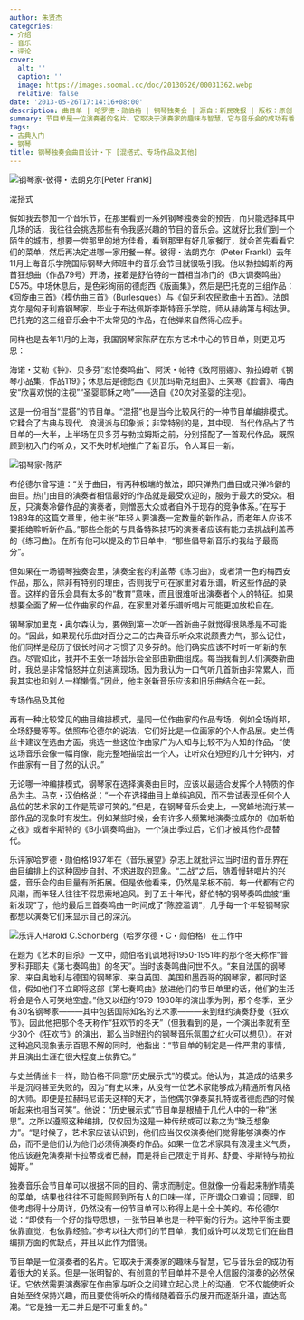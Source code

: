 ```yaml
---
author: 朱贤杰
categories:
- 介绍
- 音乐
- 评论
cover:
  alt: ''
  caption: ''
  image: https://images.soomal.cc/doc/20130526/00031362.webp
  relative: false
date: '2013-05-26T17:14:16+08:00'
description: 曲目单 | 哈罗德・勋伯格 | 钢琴独奏会 | 源自：新民晚报 | 版权：原创 |  平均/总评分：10.00/20
summary: 节目单是一位演奏者的名片。它取决于演奏家的趣味与智慧，它与音乐会的成功有着很大的关系。但是一张明智的、有创意的节目单并不是令人信服的演奏的必然保证。它依然需要演奏家在作曲家与听众之间建立起心灵上的沟通，它不仅能使听众自始至终保持兴趣，而且要使得听众的情绪随着音乐的展开而逐渐升温，直达高潮……
tags:
- 古典入门
- 钢琴
title: 钢琴独奏会曲目设计・下 [混搭式、专场作品及其他]
---
```


![钢琴家-彼得・法朗克尔[Peter Frankl]](https://images.soomal.cc/doc/20130526/00031363_01.webp)



混搭式



假如我去参加一个音乐节，在那里看到一系列钢琴独奏会的预告，而只能选择其中几场的话，我往往会挑选那些有令我感兴趣的节目的音乐会。这就好比我们到一个陌生的城市，想要一尝那里的地方佳肴，看到那里有好几家餐厅，就会首先看看它们的菜单，然后再决定进哪一家用餐一样。彼得・法朗克尔（Peter Frankl）去年11月上海音乐学院国际钢琴大师班中的音乐会节目就很吸引我。他以勃拉姆斯的两首狂想曲（作品79号）开场，接着是舒伯特的一首相当冷门的《B大调奏鸣曲》D575。中场休息后，是色彩绚丽的德彪西《版画集》，然后是巴托克的三组作品：《回旋曲三首》《模仿曲三首》（Burlesques）与《匈牙利农民歌曲十五首》。法朗克尔是匈牙利裔钢琴家，毕业于布达佩斯李斯特音乐学院，师从赫纳第与柯达伊。巴托克的这三组音乐会中不太常见的作品，在他弹来自然得心应手。

同样也是去年11月的上海，我国钢琴家陈萨在东方艺术中心的节目单，则更见巧思：


海诺・艾勒《钟》、贝多芬“悲怆奏鸣曲”、阿沃・帕特《致阿丽娜》、勃拉姆斯《钢琴小品集，作品119》；休息后是德彪西《贝加玛斯克组曲》、王笑寒《脸谱》、梅西安“欣喜欢悦的注视”“圣婴耶稣之吻”――选自《20次对圣婴的注视》。


这是一份相当“混搭”的节目单。“混搭”也是当今比较风行的一种节目单编排模式。它糅合了古典与现代、浪漫派与印象派；非常特别的是，其中现、当代作品占了节目单的一大半，上半场在贝多芬与勃拉姆斯之前，分别搭配了一首现代作品，既照顾到初入门的听众，又不失时机地推广了新音乐，令人耳目一新。

![钢琴家-陈萨](https://images.soomal.cc/doc/20130526/00031361_01.webp)





布伦德尔曾写道：“关于曲目，有两种极端的做法，即只弹热门曲目或只弹冷僻的曲目。热门曲目的演奏者相信最好的作品就是最受欢迎的，服务于最大的受众。相反，只演奏冷僻作品的演奏者，则憎恶大众或者自外于现存的竞争体系。”在写于1989年的这篇文章里，他主张“年轻人要演奏一定数量的新作品，而老年人应该不要拒绝聆听新作品。”那些全能的与具备特殊技巧的演奏者应该有能力去挑战利盖蒂的《练习曲》。在所有他可以提及的节目单中，“那些倡导新音乐的我给予最高分”。

但如果在一场钢琴独奏会里，演奏全套的利盖蒂《练习曲》，或者清一色的梅西安作品，那么，除非有特别的理由，否则我宁可在家里对着乐谱，听这些作品的录音。这样的音乐会具有太多的“教育”意味，而且很难听出演奏者个人的特征。如果想要全面了解一位作曲家的作品，在家里对着乐谱听唱片可能更加放松自在。

钢琴家加里克・奥尔森认为，要做到第一次听一首新曲子就觉得很熟悉是不可能的。“因此，如果现代乐曲对百分之二的古典音乐听众来说颇费力气，那么记住，他们同样是经历了很长时间才习惯了贝多芬的。他们确实应该不时听一听新的东西。尽管如此，我并不主张一场音乐会全部由新曲组成。每当我看到人们演奏新曲时，我总是非常恼怒并立刻逃离现场。因为我认为一口气听几首新曲非常累人，而我其实也和别人一样懒惰。”因此，他主张新音乐应该和旧乐曲结合在一起。

专场作品及其他

再有一种比较常见的曲目编排模式，是同一位作曲家的作品专场，例如全场肖邦，全场舒曼等等。依照布伦德尔的说法，它们好比是一位画家的个人作品展。史兰倩丝卡建议在选曲方面，挑选一些这位作曲家广为人知与比较不为人知的作品，“使这场音乐会像一幅肖像，能完整地描绘出一个人，让听众在短短的几十分钟内，对作曲家有一目了然的认识。”

无论哪一种编排模式，钢琴家在选择演奏曲目时，应该以最适合发挥个人特质的作品为主。马克・汉伯格说：“一个在选择曲目上单纯追风，而不尝试表现任何个人品位的艺术家的工作是荒谬可笑的。”但是，在钢琴音乐会史上，一窝蜂地流行某一部作品的现象时有发生。例如某些时候，会有许多人频繁地演奏拉威尔的《加斯帕之夜》或者李斯特的《B小调奏鸣曲》。一个演出季过后，它们才被其他作品替代。

乐评家哈罗德・勋伯格1937年在《音乐展望》杂志上就批评过当时纽约音乐界在曲目编排上的这种固步自封、不求进取的现象。“二战”之后，随着慢转唱片的兴盛，音乐会的曲目量有所拓展。但是依他看来，仍然是呆板不前。每一代都有它的风潮，而年轻人往往不假思索地追风。到了五十年代，舒伯特的钢琴奏鸣曲被“重新发现”了，他的最后三首奏鸣曲一时间成了“陈腔滥调”，几乎每一个年轻钢琴家都想以演奏它们来显示自己的深沉。

![乐评人Harold C.Schonberg（哈罗尔德・C・勋伯格）在工作中](https://images.soomal.cc/doc/20111206/00015295_01.webp)





在题为《艺术的自杀》一文中，勋伯格讥讽地将1950-1951年的那个冬天称作“普罗科菲耶夫《第七奏鸣曲》的冬天”。当时该奏鸣曲问世不久。“来自法国的钢琴家、来自奥地利与德国的钢琴家、来自英国、美国和墨西哥的钢琴家，都同时坚信，假如他们不立即将这部《第七奏鸣曲》放进他们的节目单里的话，他们的生活将会是令人可笑地空虚。”他又以纽约1979-1980年的演出季为例，那个冬季，至少有30名钢琴家―――其中包括国际知名的艺术家―――来到纽约演奏舒曼《狂欢节》。因此他把那个冬天称作“狂欢节的冬天”（但我看到的是，一个演出季就有至少30个《狂欢节》的演出，那么当时纽约的钢琴音乐氛围之红火可以想见）。在对这种追风现象表示百思不解的同时，他指出：“节目单的制定是一件严肃的事情，并且演出生涯在很大程度上依靠它。”

与史兰倩丝卡一样，勋伯格不同意“历史展示式”的模式。他认为，其造成的结果多半是沉闷甚至失败的，因为“有史以来，从没有一位艺术家能够成为精通所有风格的大师。即便是拉赫玛尼诺夫这样的天才，当他偶尔弹奏莫扎特或者德彪西的时候听起来也相当可笑”。他说：“历史展示式”节目单是根植于几代人中的一种“迷思”。之所以遵照这种编排，仅仅因为这是一种传统或可以称之为“缺乏想象力”。“是时候了，艺术家应该认识到，他们应当仅仅演奏他们觉得能够演奏的作品，而不是他们认为他们必须得演奏的作品。如果一位艺术家具有浪漫主义气质，他应该避免演奏斯卡拉蒂或者巴赫，而是将自己限定于肖邦、舒曼、李斯特与勃拉姆斯。”

独奏音乐会节目单可以根据不同的目的、需求而制定。但就像一份看起来制作精美的菜单，结果也往往不可能照顾到所有人的口味一样，正所谓众口难调；同理，即使考虑得十分周详，仍然没有一份节目单可以称得上是十全十美的。布伦德尔说：“即使有一个好的指导思想，一张节目单也是一种平衡的行为。这种平衡主要依靠直觉，也依靠经验。”参考以往大师们的节目单，我们或许可以发现它们在曲目编排方面的优缺点，并且以此作为借镜。

节目单是一位演奏者的名片。它取决于演奏家的趣味与智慧，它与音乐会的成功有着很大的关系。但是一张明智的、有创意的节目单并不是令人信服的演奏的必然保证。它依然需要演奏家在作曲家与听众之间建立起心灵上的沟通，它不仅能使听众自始至终保持兴趣，而且要使得听众的情绪随着音乐的展开而逐渐升温，直达高潮。“它是独一无二并且是不可重复的。”